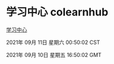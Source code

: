 # 学习中心 colearnhub
[学习中心](http://111.175.122.218:56308/colearnhub/)

2021年 09月 11日 星期六 00:50:02 CST

2021年 09月 10日 星期五 16:50:02 GMT

